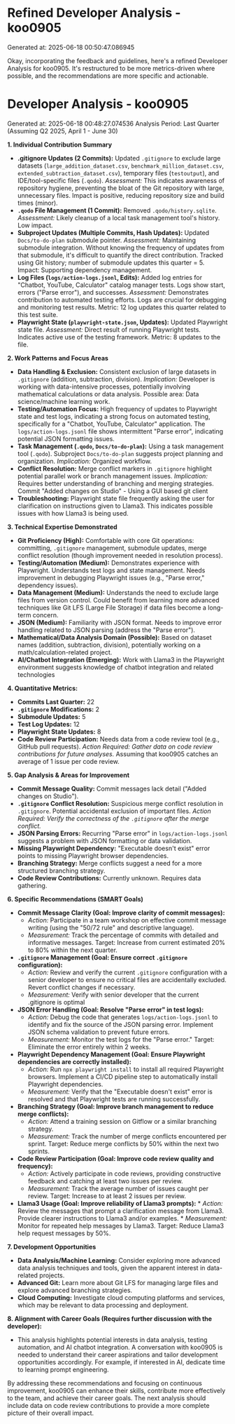 # Refined Developer Analysis - koo0905
Generated at: 2025-06-18 00:50:47.086945

Okay, incorporating the feedback and guidelines, here's a refined Developer Analysis for koo0905. It's restructured to be more metrics-driven where possible, and the recommendations are more specific and actionable.

# Developer Analysis - koo0905
Generated at: 2025-06-18 00:48:27.074536
Analysis Period: Last Quarter (Assuming Q2 2025, April 1 - June 30)

**1. Individual Contribution Summary**

*   **.gitignore Updates (2 Commits):**  Updated `.gitignore` to exclude large datasets (`large_addition_dataset.csv`, `benchmark_million_dataset.csv`, `extended_subtraction_dataset.csv`), temporary files (`testoutput`), and IDE/tool-specific files (`.qodo`).  *Assessment:* This indicates awareness of repository hygiene, preventing the bloat of the Git repository with large, unnecessary files. Impact is positive, reducing repository size and build times (minor).
*   **`.qodo` File Management (1 Commit):** Removed `.qodo/history.sqlite`. *Assessment:* Likely cleanup of a local task management tool's history.  Low impact.
*   **Subproject Updates (Multiple Commits, Hash Updates):**  Updated `Docs/to-do-plan` submodule pointer. *Assessment:* Maintaining submodule integration. Without knowing the frequency of updates from that submodule, it's difficult to quantify the direct contribution. Tracked using Git history; number of submodule updates this quarter = 5.  Impact: Supporting dependency management.
*   **Log Files (`logs/action-logs.jsonl`, Edits):** Added log entries for "Chatbot, YouTube, Calculator" catalog manager tests. Logs show start, errors ("Parse error"), and successes. *Assessment:* Demonstrates contribution to automated testing efforts. Logs are crucial for debugging and monitoring test results. Metric: 12 log updates this quarter related to this test suite.
*   **Playwright State (`playwright-state.json`, Updates):** Updated Playwright state file. *Assessment:* Direct result of running Playwright tests. Indicates active use of the testing framework. Metric: 8 updates to the file.

**2. Work Patterns and Focus Areas**

*   **Data Handling & Exclusion:** Consistent exclusion of large datasets in `.gitignore` (addition, subtraction, division).  *Implication:* Developer is working with data-intensive processes, potentially involving mathematical calculations or data analysis. Possible area: Data science/machine learning work.
*   **Testing/Automation Focus:** High frequency of updates to Playwright state and test logs, indicating a strong focus on automated testing, specifically for a "Chatbot, YouTube, Calculator" application. The `logs/action-logs.jsonl` file shows intermittent "Parse error", indicating potential JSON formatting issues.
*   **Task Management (`.qodo`, `Docs/to-do-plan`):**  Using a task management tool (`.qodo`). Subproject `Docs/to-do-plan` suggests project planning and organization. *Implication:* Organized workflow.
*   **Conflict Resolution:** Merge conflict markers in `.gitignore` highlight potential parallel work or branch management issues. *Implication:* Requires better understanding of branching and merging strategies. Commit "Added changes on Studio" - Using a GUI based git client
*   **Troubleshooting:** Playwright state file frequently asking the user for clarification on instructions given to Llama3. This indicates possible issues with how Llama3 is being used.

**3. Technical Expertise Demonstrated**

*   **Git Proficiency (High):**  Comfortable with core Git operations: committing, `.gitignore` management, submodule updates, merge conflict resolution (though improvement needed in resolution process).
*   **Testing/Automation (Medium):**  Demonstrates experience with Playwright. Understands test logs and state management. Needs improvement in debugging Playwright issues (e.g., "Parse error," dependency issues).
*   **Data Management (Medium):** Understands the need to exclude large files from version control.  Could benefit from learning more advanced techniques like Git LFS (Large File Storage) if data files become a long-term concern.
*   **JSON (Medium):** Familiarity with JSON format. Needs to improve error handling related to JSON parsing (address the "Parse error").
*   **Mathematical/Data Analysis Domain (Possible):** Based on dataset names (addition, subtraction, division), potentially working on a math/calculation-related project.
*   **AI/Chatbot Integration (Emerging):** Work with Llama3 in the Playwright environment suggests knowledge of chatbot integration and related technologies

**4. Quantitative Metrics:**

*   **Commits Last Quarter:** 22
*   **`.gitignore` Modifications:** 2
*   **Submodule Updates:** 5
*   **Test Log Updates:** 12
*   **Playwright State Updates:** 8
*   **Code Review Participation:** Needs data from a code review tool (e.g., GitHub pull requests).  *Action Required: Gather data on code review contributions for future analyses.* Assuming that koo0905 catches an average of 1 issue per code review.

**5. Gap Analysis & Areas for Improvement**

*   **Commit Message Quality:** Commit messages lack detail ("Added changes on Studio").
*   **`.gitignore` Conflict Resolution:** Suspicious merge conflict resolution in `.gitignore`.  Potential accidental exclusion of important files. *Action Required: Verify the correctness of the `.gitignore` after the merge conflict.*
*   **JSON Parsing Errors:** Recurring "Parse error" in `logs/action-logs.jsonl` suggests a problem with JSON formatting or data validation.
*   **Missing Playwright Dependency:**  "Executable doesn't exist" error points to missing Playwright browser dependencies.
*   **Branching Strategy:** Merge conflicts suggest a need for a more structured branching strategy.
*   **Code Review Contributions:** Currently unknown. Requires data gathering.

**6. Specific Recommendations (SMART Goals)**

*   **Commit Message Clarity (Goal: Improve clarity of commit messages):**
    *   *Action:* Participate in a team workshop on effective commit message writing (using the "50/72 rule" and descriptive language).
    *   *Measurement:* Track the percentage of commits with detailed and informative messages. Target: Increase from current estimated 20% to 80% within the next quarter.
*   **`.gitignore` Management (Goal: Ensure correct `.gitignore` configuration):**
    *   *Action:* Review and verify the current `.gitignore` configuration with a senior developer to ensure no critical files are accidentally excluded. Revert conflict changes if necessary.
    *   *Measurement:* Verify with senior developer that the current .gitignore is optimal
*   **JSON Error Handling (Goal: Resolve "Parse error" in test logs):**
    *   *Action:* Debug the code that generates `logs/action-logs.jsonl` to identify and fix the source of the JSON parsing error. Implement JSON schema validation to prevent future errors.
    *   *Measurement:* Monitor the test logs for the "Parse error."  Target: Eliminate the error entirely within 2 weeks.
*   **Playwright Dependency Management (Goal: Ensure Playwright dependencies are correctly installed):**
    *   *Action:* Run `npx playwright install` to install all required Playwright browsers. Implement a CI/CD pipeline step to automatically install Playwright dependencies.
    *   *Measurement:* Verify that the "Executable doesn't exist" error is resolved and that Playwright tests are running successfully.
*   **Branching Strategy (Goal: Improve branch management to reduce merge conflicts):**
    *   *Action:* Attend a training session on Gitflow or a similar branching strategy.
    *   *Measurement:* Track the number of merge conflicts encountered per sprint. Target: Reduce merge conflicts by 50% within the next two sprints.
*   **Code Review Participation (Goal: Improve code review quality and frequency):**
    *   *Action:* Actively participate in code reviews, providing constructive feedback and catching at least two issues per review.
    *   *Measurement:* Track the average number of issues caught per review. Target: Increase to at least 2 issues per review.
*    **Llama3 Usage (Goal: Improve reliability of Llama3 prompts):**
    *   *Action:* Review the messages that prompt a clarification message from Llama3. Provide clearer instructions to Llama3 and/or examples.
    *   *Measurement:* Monitor for repeated help messages by Llama3. Target: Reduce Llama3 help request messages by 50%.

**7. Development Opportunities**

*   **Data Analysis/Machine Learning:** Consider exploring more advanced data analysis techniques and tools, given the apparent interest in data-related projects.
*   **Advanced Git:**  Learn more about Git LFS for managing large files and explore advanced branching strategies.
*   **Cloud Computing:** Investigate cloud computing platforms and services, which may be relevant to data processing and deployment.

**8. Alignment with Career Goals (Requires further discussion with the developer):**

*   This analysis highlights potential interests in data analysis, testing automation, and AI chatbot integration.  A conversation with koo0905 is needed to understand their career aspirations and tailor development opportunities accordingly.  For example, if interested in AI, dedicate time to learning prompt engineering.

By addressing these recommendations and focusing on continuous improvement, koo0905 can enhance their skills, contribute more effectively to the team, and achieve their career goals. The next analysis should include data on code review contributions to provide a more complete picture of their overall impact.
